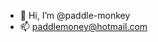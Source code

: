 - 👋 Hi, I’m @paddle-monkey
- 📫 paddlemoney@hotmail.com

<!---
paddle-monkey/paddle-monkey is a ✨ special ✨ repository because its `README.md` (this file) appears on your GitHub profile.
You can click the Preview link to take a look at your changes.
--->
